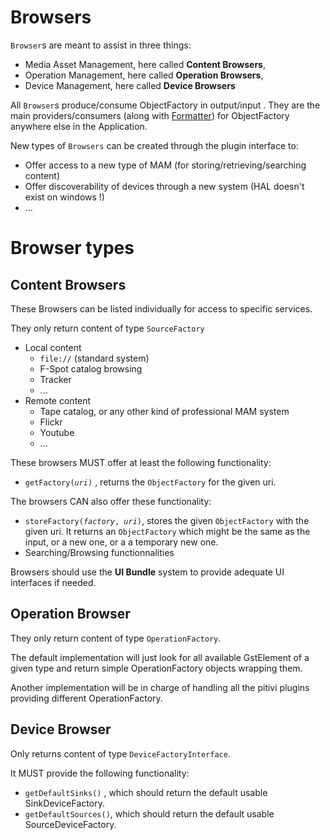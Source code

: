 # Browsers

`Browser`s are meant to assist in three things:

-   Media Asset Management, here called **Content Browsers**,
-   Operation Management, here called **Operation Browsers**,
-   Device Management, here called **Device Browsers**

All `Browser`s produce/consume ObjectFactory in output/input . They are
the main providers/consumers (along with
[Formatter](design/2008_design/2008_Architectural_Redesign/Formatter.md
)) for ObjectFactory
anywhere else in the Application.

New types of `Browsers` can be created through the plugin interface to:

-   Offer access to a new type of MAM (for storing/retrieving/searching
    content)
-   Offer discoverability of devices through a new system (HAL doesn't
    exist on windows !)
-   ...

# Browser types

## Content Browsers

These Browsers can be listed individually for access to specific
services.

They only return content of type `SourceFactory`

-   Local content
    -   `file://` (standard system)
    -   F-Spot catalog browsing
    -   Tracker
    -   ...
-   Remote content
    -   Tape catalog, or any other kind of professional MAM system
    -   Flickr
    -   Youtube
    -   ...

These browsers MUST offer at least the following functionality:

-   `getFactory(`*`uri`*`)` , returns the `ObjectFactory` for the given
    uri.

The browsers CAN also offer these functionality:

-   `storeFactory(`*`factory`*`, `*`uri`*`)`, stores the given
    `ObjectFactory` with the given uri. It returns an `ObjectFactory`
    which might be the same as the input, or a new one, or a a temporary
    new one.
-   Searching/Browsing functionnalities

Browsers should use the **UI Bundle** system to provide adequate UI
interfaces if needed.

## Operation Browser

They only return content of type `OperationFactory`.

The default implementation will just look for all available GstElement
of a given type and return simple OperationFactory objects wrapping
them.

Another implementation will be in charge of handling all the pitivi
plugins providing different OperationFactory.

## Device Browser

Only returns content of type `DeviceFactoryInterface`.

It MUST provide the following functionality:

-   `getDefaultSinks()` , which should return the default usable
    SinkDeviceFactory.
-   `getDefaultSources()`, which should return the default usable
    SourceDeviceFactory.
